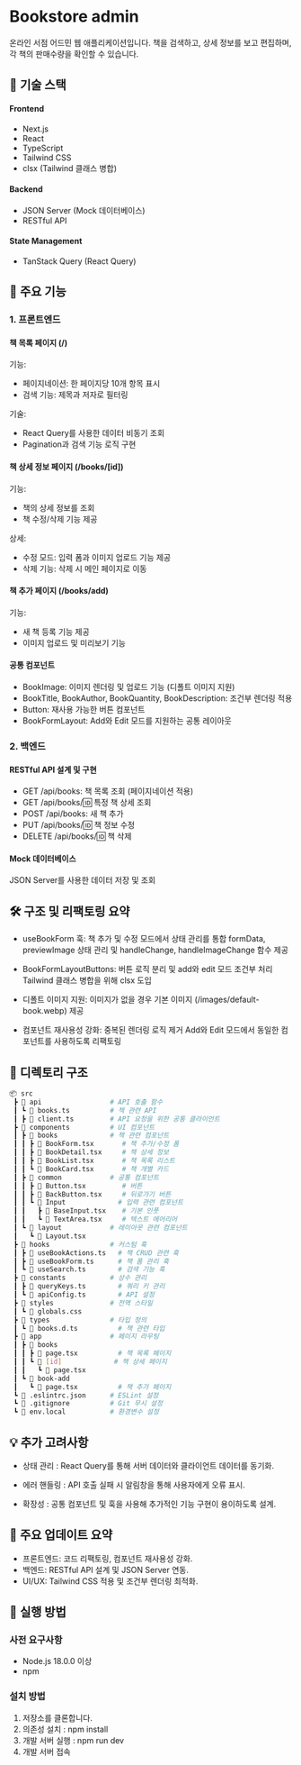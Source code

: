 # Bookstore admin

온라인 서점 어드민 웹 애플리케이션입니다.
책을 검색하고, 상세 정보를 보고 편집하며, 각 책의 판매수량을 확인할 수 있습니다.

## 🔧 기술 스택

#### Frontend

- Next.js
- React
- TypeScript
- Tailwind CSS
- clsx (Tailwind 클래스 병합)

#### Backend

- JSON Server (Mock 데이터베이스)
- RESTful API

#### State Management

- TanStack Query (React Query)

## 🌟 주요 기능

### 1. 프론트엔드

#### 책 목록 페이지 (/)

기능:

- 페이지네이션: 한 페이지당 10개 항목 표시
- 검색 기능: 제목과 저자로 필터링

기술:

- React Query를 사용한 데이터 비동기 조회
- Pagination과 검색 기능 로직 구현

#### 책 상세 정보 페이지 (/books/[id])

기능:

- 책의 상세 정보를 조회
- 책 수정/삭제 기능 제공

상세:

- 수정 모드: 입력 폼과 이미지 업로드 기능 제공
- 삭제 기능: 삭제 시 메인 페이지로 이동

#### 책 추가 페이지 (/books/add)

기능:

- 새 책 등록 기능 제공
- 이미지 업로드 및 미리보기 기능

#### 공통 컴포넌트

- BookImage: 이미지 렌더링 및 업로드 기능 (디폴트 이미지 지원)
- BookTitle, BookAuthor, BookQuantity, BookDescription: 조건부 렌더링 적용
- Button: 재사용 가능한 버튼 컴포넌트
- BookFormLayout: Add와 Edit 모드를 지원하는 공통 레이아웃

### 2. 백엔드

#### RESTful API 설계 및 구현

- GET /api/books: 책 목록 조회 (페이지네이션 적용)
- GET /api/books/:id: 특정 책 상세 조회
- POST /api/books: 새 책 추가
- PUT /api/books/:id: 책 정보 수정
- DELETE /api/books/:id: 책 삭제

#### Mock 데이터베이스

JSON Server를 사용한 데이터 저장 및 조회

## 🛠️ 구조 및 리팩토링 요약

- useBookForm 훅:
  책 추가 및 수정 모드에서 상태 관리를 통합
  formData, previewImage 상태 관리 및 handleChange, handleImageChange 함수 제공

- BookFormLayoutButtons:
  버튼 로직 분리 및 add와 edit 모드 조건부 처리
  Tailwind 클래스 병합을 위해 clsx 도입
- 디폴트 이미지 지원:
  이미지가 없을 경우 기본 이미지 (/images/default-book.webp) 제공
- 컴포넌트 재사용성 강화:
  중복된 렌더링 로직 제거
  Add와 Edit 모드에서 동일한 컴포넌트를 사용하도록 리팩토링

## 📂 디렉토리 구조

```bash
📦 src
 ┣ 📂 api                 # API 호출 함수
 ┃ ┗ 📜 books.ts          # 책 관련 API
 ┃ ┣ 📜 client.ts         # API 요청을 위한 공통 클라이언트
 ┣ 📂 components          # UI 컴포넌트
 ┃ ┣ 📂 books             # 책 관련 컴포넌트
 ┃ ┃ ┣ 📜 BookForm.tsx       # 책 추가/수정 폼
 ┃ ┃ ┣ 📜 BookDetail.tsx     # 책 상세 정보
 ┃ ┃ ┣ 📜 BookList.tsx       # 책 목록 리스트
 ┃ ┃ ┗ 📜 BookCard.tsx       # 책 개별 카드
 ┃ ┣ 📂 common            # 공통 컴포넌트
 ┃ ┃ ┣ 📜 Button.tsx         # 버튼
 ┃ ┃ ┣ 📜 BackButton.tsx     # 뒤로가기 버튼
 ┃ ┃ ┗ 📂 Input             # 입력 관련 컴포넌트
 ┃ ┃   ┣ 📜 BaseInput.tsx    # 기본 인풋
 ┃ ┃   ┗ 📜 TextArea.tsx     # 텍스트 에어리어
 ┃ ┗ 📂 layout            # 레이아웃 관련 컴포넌트
 ┃   ┗ 📜 Layout.tsx
 ┣ 📂 hooks               # 커스텀 훅
 ┃ ┣ 📜 useBookActions.ts   # 책 CRUD 관련 훅
 ┃ ┣ 📜 useBookForm.ts      # 책 폼 관리 훅
 ┃ ┗ 📜 useSearch.ts        # 검색 기능 훅
 ┣ 📂 constants           # 상수 관리
 ┃ ┣ 📜 queryKeys.ts        # 쿼리 키 관리
 ┃ ┗ 📜 apiConfig.ts        # API 설정
 ┣ 📂 styles              # 전역 스타일
 ┃ ┗ 📜 globals.css
 ┣ 📂 types               # 타입 정의
 ┃ ┗ 📜 books.d.ts          # 책 관련 타입
 ┣ 📂 app                 # 페이지 라우팅
 ┃ ┣ 📂 books
 ┃ ┃ ┣ 📜 page.tsx          # 책 목록 페이지
 ┃ ┃ ┗ 📂 [id]             # 책 상세 페이지
 ┃ ┃   ┗ 📜 page.tsx
 ┃ ┗ 📂 book-add
 ┃   ┗ 📜 page.tsx          # 책 추가 페이지
 ┗ 📜 .eslintrc.json      # ESLint 설정
 ┗ 📜 .gitignore          # Git 무시 설정
 ┗ 📜 env.local           # 환경변수 설정

```

## 💡 추가 고려사항

- 상태 관리 : React Query를 통해 서버 데이터와 클라이언트 데이터를 동기화.

- 에러 핸들링 : API 호출 실패 시 알림창을 통해 사용자에게 오류 표시.

- 확장성 : 공통 컴포넌트 및 훅을 사용해 추가적인 기능 구현이 용이하도록 설계.

## 📌 주요 업데이트 요약

- 프론트엔드: 코드 리팩토링, 컴포넌트 재사용성 강화.
- 백엔드: RESTful API 설계 및 JSON Server 연동.
- UI/UX: Tailwind CSS 적용 및 조건부 렌더링 최적화.

## 🚀 실행 방법

### 사전 요구사항

- Node.js 18.0.0 이상
- npm

### 설치 방법

1. 저장소를 클론합니다.
2. 의존성 설치 : npm install
3. 개발 서버 실행 : npm run dev
4. 개발 서버 접속
